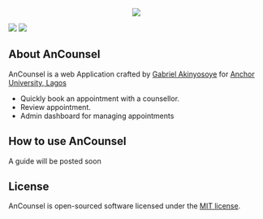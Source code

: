 <p align="center"><img src="https://i.ibb.co/FxwYY1z/Screenshot-from-2020-03-11-14-56-33.png"></p>
<img src = "https://i.ibb.co/0DVv2QR/Screenshot-from-2020-03-11-14-57-01.png">
<img src = "https://i.ibb.co/9WZd5p8/Screenshot-from-2020-03-11-15-21-08.png">

## About AnCounsel
AnCounsel is a web Application crafted by [Gabriel Akinyosoye](https://github.com/GabielFemi) for [Anchor University, Lagos ](https://aul.edu.ng)

- Quickly book an appointment with a counsellor.
- Review appointment.
- Admin dashboard for managing appointments



## How to use AnCounsel



A guide will be posted soon






## License

AnCounsel is open-sourced software licensed under the [MIT license](https://opensource.org/licenses/MIT).
